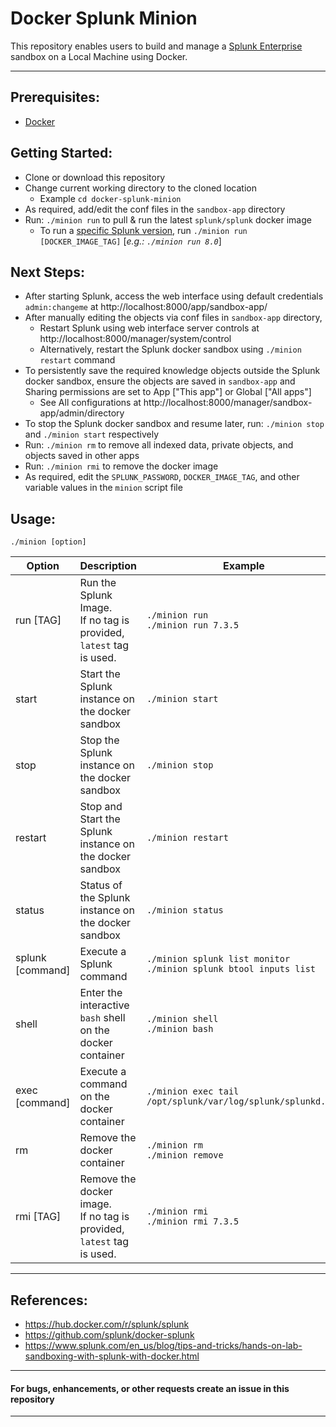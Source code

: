 # Docker Splunk Minion

This repository enables users to build and manage a [Splunk Enterprise](https://www.splunk.com/) sandbox on a Local Machine using Docker.

---

## Prerequisites:
* [Docker](https://www.docker.com/)

## Getting Started:
* Clone or download this repository
* Change current working directory to the cloned location
  * Example `cd docker-splunk-minion`
* As required, add/edit the conf files in the `sandbox-app` directory
* Run: `./minion run` to pull & run the latest `splunk/splunk` docker image
  * To run a [specific Splunk version](https://hub.docker.com/r/splunk/splunk/tags), run `./minion run [DOCKER_IMAGE_TAG]` [*e.g.: `./minion run 8.0`*]

## Next Steps:
* After starting Splunk, access the web interface using default credentials `admin:changeme` at http://localhost:8000/app/sandbox-app/
* After manually editing the objects via conf files in `sandbox-app` directory,
  * Restart Splunk using web interface server controls at http://localhost:8000/manager/system/control
  * Alternatively, restart the Splunk docker sandbox using `./minion restart` command
* To persistently save the required knowledge objects outside the Splunk docker sandbox, ensure the objects are saved in `sandbox-app` and Sharing permissions are set to App ["This app"] or Global ["All apps"]
  * See All configurations at http://localhost:8000/manager/sandbox-app/admin/directory
* To stop the Splunk docker sandbox and resume later, run: `./minion stop` and `./minion start` respectively
* Run: `./minion rm` to remove all indexed data, private objects, and objects saved in other apps
* Run: `./minion rmi` to remove the docker image
* As required, edit the `SPLUNK_PASSWORD`, `DOCKER_IMAGE_TAG`, and other variable values in the `minion` script file

## Usage:
```
./minion [option]
```

| Option | Description | Example |
|--------|-------------|---------|
| run [TAG] | Run the Splunk Image.<br/>If no tag is provided, `latest` tag is used. | `./minion run`<br/>`./minion run 7.3.5` |
| start | Start the Splunk instance on the docker sandbox | `./minion start` |
| stop | Stop the Splunk instance on the docker sandbox | `./minion stop` |
| restart | Stop and Start the Splunk instance on the docker sandbox | `./minion restart` |
| status | Status of the Splunk instance on the docker sandbox | `./minion status` |
| splunk [command] | Execute a Splunk command | `./minion splunk list monitor`<br/>`./minion splunk btool inputs list` |
| shell | Enter the interactive `bash` shell on the docker container | `./minion shell`<br/>`./minion bash` |
| exec [command] | Execute a command on the docker container | `./minion exec tail /opt/splunk/var/log/splunk/splunkd.log` |
| rm | Remove the docker container | `./minion rm`<br/>`./minion remove` |
| rmi [TAG] | Remove the docker image.<br/>If no tag is provided, `latest` tag is used. | `./minion rmi`<br/>`./minion rmi 7.3.5` |


---
## References:
* https://hub.docker.com/r/splunk/splunk
* https://github.com/splunk/docker-splunk
* https://www.splunk.com/en_us/blog/tips-and-tricks/hands-on-lab-sandboxing-with-splunk-with-docker.html

---
#### For bugs, enhancements, or other requests create an issue in this repository
---